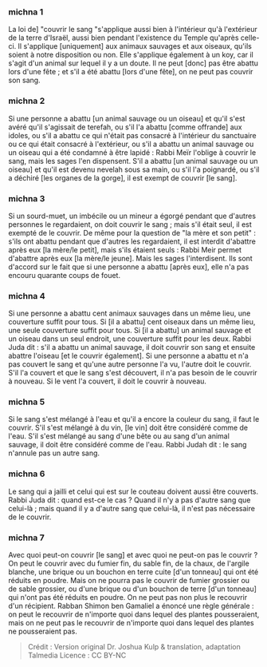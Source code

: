 
### michna 1
La loi de] "couvrir le sang "s'applique aussi bien à l'intérieur qu'à l'extérieur de la terre d'Israël, aussi bien pendant l'existence du Temple qu'après celle-ci. Il s'applique [uniquement] aux animaux sauvages et aux oiseaux, qu'ils soient à notre disposition ou non. Elle s'applique également à un koy, car il s'agit d'un animal sur lequel il y a un doute. Il ne peut [donc] pas être abattu lors d'une fête ; et s'il a été abattu [lors d'une fête], on ne peut pas couvrir son sang.

### michna 2
Si une personne a abattu [un animal sauvage ou un oiseau] et qu'il s'est avéré qu'il s'agissait de terefah, ou s'il l'a abattu [comme offrande] aux idoles, ou s'il a abattu ce qui n'était pas consacré à l'intérieur du sanctuaire ou ce qui était consacré à l'extérieur, ou s'il a abattu un animal sauvage ou un oiseau qui a été condamné à être lapidé : Rabbi Meïr l'oblige à couvrir le sang, mais les sages l'en dispensent. S'il a abattu [un animal sauvage ou un oiseau] et qu'il est devenu nevelah sous sa main, ou s'il l'a poignardé, ou s'il a déchiré [les organes de la gorge], il est exempt de couvrir [le sang].

### michna 3
Si un sourd-muet, un imbécile ou un mineur a égorgé pendant que d'autres personnes le regardaient, on doit couvrir le sang ; mais s'il était seul, il est exempté de le couvrir. De même pour la question de "la mère et son petit" : s'ils ont abattu pendant que d'autres les regardaient, il est interdit d'abattre après eux [la mère/le petit], mais s'ils étaient seuls : Rabbi Meir permet d'abattre après eux [la mère/le jeune]. Mais les sages l'interdisent. Ils sont d'accord sur le fait que si une personne a abattu [après eux], elle n'a pas encouru quarante coups de fouet.

### michna 4
Si une personne a abattu cent animaux sauvages dans un même lieu, une couverture suffit pour tous. Si [il a abattu] cent oiseaux dans un même lieu, une seule couverture suffit pour tous. Si [il a abattu] un animal sauvage et un oiseau dans un seul endroit, une couverture suffit pour les deux. Rabbi Juda dit : s'il a abattu un animal sauvage, il doit couvrir son sang et ensuite abattre l'oiseau [et le couvrir également]. Si une personne a abattu et n'a pas couvert le sang et qu'une autre personne l'a vu, l'autre doit le couvrir. S'il l'a couvert et que le sang s'est découvert, il n'a pas besoin de le couvrir à nouveau. Si le vent l'a couvert, il doit le couvrir à nouveau.

### michna 5
Si le sang s'est mélangé à l'eau et qu'il a encore la couleur du sang, il faut le couvrir. S'il s'est mélangé à du vin, [le vin] doit être considéré comme de l'eau. S'il s'est mélangé au sang d'une bête ou au sang d'un animal sauvage, il doit être considéré comme de l'eau. Rabbi Judah dit : le sang n'annule pas un autre sang.

### michna 6
Le sang qui a jailli et celui qui est sur le couteau doivent aussi être couverts. Rabbi Juda dit : quand est-ce le cas ? Quand il n'y a pas d'autre sang que celui-là ; mais quand il y a d'autre sang que celui-là, il n'est pas nécessaire de le couvrir.

### michna 7
Avec quoi peut-on couvrir [le sang] et avec quoi ne peut-on pas le couvrir ? On peut le couvrir avec du fumier fin, du sable fin, de la chaux, de l'argile blanche, une brique ou un bouchon en terre cuite [d'un tonneau] qui ont été réduits en poudre. Mais on ne pourra pas le couvrir de fumier grossier ou de sable grossier, ou d'une brique ou d'un bouchon de terre [d'un tonneau] qui n'ont pas été réduits en poudre. On ne peut pas non plus le recouvrir d'un récipient. Rabban Shimon ben Gamaliel a énoncé une règle générale : on peut le recouvrir de n'importe quoi dans lequel des plantes pousseraient, mais on ne peut pas le recouvrir de n'importe quoi dans lequel des plantes ne pousseraient pas.

>Crédit : Version original Dr. Joshua Kulp & translation, adaptation Talmedia
>Licence : CC BY-NC